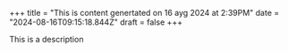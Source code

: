 +++
title = "This is content genertated on 16 ayg 2024 at 2:39PM"
date = "2024-08-16T09:15:18.844Z"
draft = false
+++

  This is a description
        